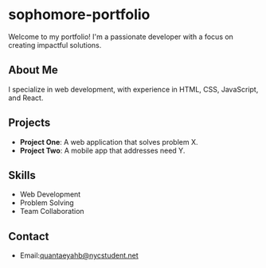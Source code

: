 # sophomore-portfolio
Welcome to my portfolio! I'm a passionate developer with a focus on creating impactful solutions.

## About Me
I specialize in web development, with experience in HTML, CSS, JavaScript, and React.

## Projects
- **Project One**: A web application that solves problem X.
- **Project Two**: A mobile app that addresses need Y.

## Skills
- Web Development
- Problem Solving
- Team Collaboration
## Contact
- Email:quantaeyahb@nycstudent.net